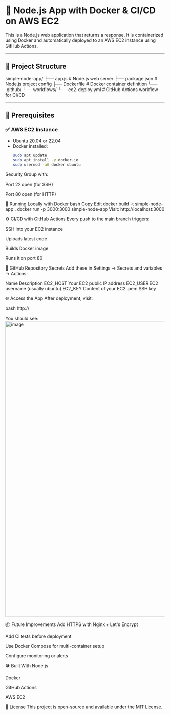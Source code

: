 # 🚀 Node.js App with Docker & CI/CD on AWS EC2

This is a Node.js web application that returns a response. It is containerized using Docker and automatically deployed to an AWS EC2 instance using GitHub Actions.

---

## 📁 Project Structure

simple-node-app/
├── app.js # Node.js web server
├── package.json # Node.js project config
├── Dockerfile # Docker container definition
└── .github/
└── workflows/
└── ec2-deploy.yml # GitHub Actions workflow for CI/CD

---

## 🔧 Prerequisites

### ✅ AWS EC2 Instance

- Ubuntu 20.04 or 22.04
- Docker installed:
  ```bash
  sudo apt update
  sudo apt install -y docker.io
  sudo usermod -aG docker ubuntu
Security Group with:

Port 22 open (for SSH)

Port 80 open (for HTTP)

🚀 Running Locally with Docker
bash
Copy
Edit
docker build -t simple-node-app .
docker run -p 3000:3000 simple-node-app
Visit: http://localhost:3000

⚙️ CI/CD with GitHub Actions
Every push to the main branch triggers:

SSH into your EC2 instance

Uploads latest code

Builds Docker image

Runs it on port 80

🔑 GitHub Repository Secrets
Add these in Settings → Secrets and variables → Actions:

Name	Description
EC2_HOST	Your EC2 public IP address
EC2_USER	EC2 username (usually ubuntu)
EC2_KEY	Content of your EC2 .pem SSH key

🌐 Access the App
After deployment, visit:

bash
http://<your-ec2-ip>

You should see:
<img width="937" alt="image" src="https://github.com/user-attachments/assets/05c2a4ce-a82d-4dca-a6a4-f207f5161dd6" />

📦 Future Improvements
Add HTTPS with Nginx + Let's Encrypt

Add CI tests before deployment

Use Docker Compose for multi-container setup

Configure monitoring or alerts

🛠 Built With
Node.js

Docker

GitHub Actions

AWS EC2

📄 License
This project is open-source and available under the MIT License.
